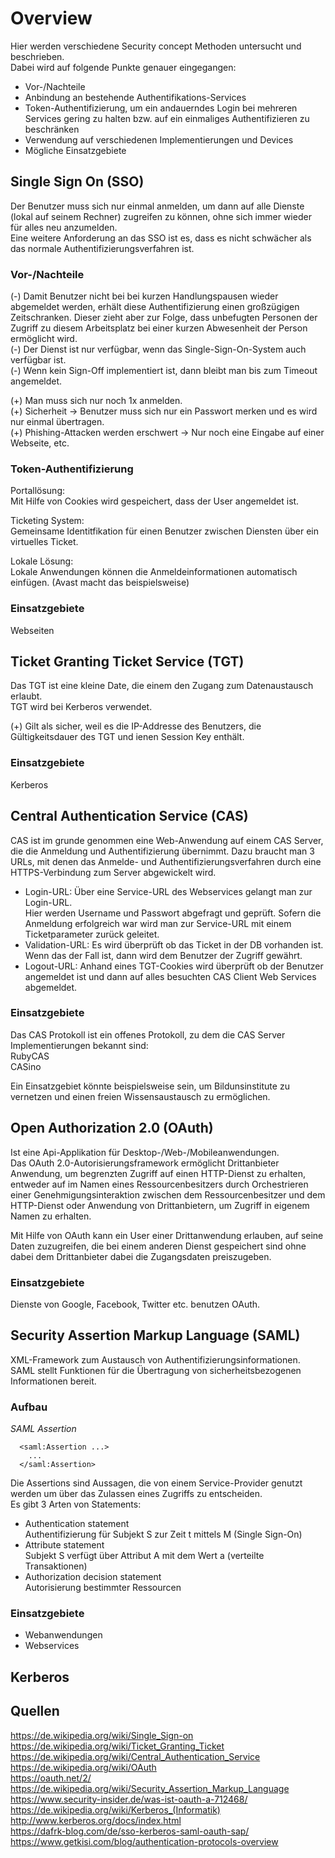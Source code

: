 # Overview
Hier werden verschiedene Security concept Methoden untersucht und beschrieben.  
Dabei wird auf folgende Punkte genauer eingegangen:

- Vor-/Nachteile
- Anbindung an bestehende Authentifikations-Services
- Token-Authentifizierung, um ein andauerndes Login bei mehreren Services gering zu halten bzw. auf ein einmaliges Authentifizieren zu beschränken
- Verwendung auf verschiedenen Implementierungen und Devices
- Mögliche Einsatzgebiete

## Single Sign On (SSO)
Der Benutzer muss sich nur einmal anmelden, um dann auf alle Dienste (lokal auf seinem Rechner) zugreifen zu können, ohne sich immer wieder für alles neu anzumelden.  
Eine weitere Anforderung an das SSO ist es, dass es nicht schwächer als das normale Authentifizierungsverfahren ist.

### Vor-/Nachteile
(-) Damit Benutzer nicht bei bei kurzen Handlungspausen wieder abgemeldet werden, erhält diese Authentifizierung einen großzügigen Zeitschranken. Dieser zieht aber zur Folge, dass unbefugten Personen der Zugriff zu diesem Arbeitsplatz bei einer kurzen Abwesenheit der Person ermöglicht wird.  
(-) Der Dienst ist nur verfügbar, wenn das Single-Sign-On-System auch verfügbar ist.  
(-) Wenn kein Sign-Off implementiert ist, dann bleibt man bis zum Timeout angemeldet.  

(+) Man muss sich nur noch 1x anmelden.  
(+) Sicherheit -> Benutzer muss sich nur ein Passwort merken und es wird nur einmal übertragen.  
(+) Phishing-Attacken werden erschwert -> Nur noch eine Eingabe auf einer Webseite, etc.

### Token-Authentifizierung
Portallösung:  
Mit Hilfe von Cookies wird gespeichert, dass der User angemeldet ist.  

Ticketing System:  
Gemeinsame Identitfikation für einen Benutzer zwischen Diensten über ein virtuelles Ticket.  

Lokale Lösung:  
Lokale Anwendungen können die Anmeldeinformationen automatisch einfügen. (Avast macht das beispielsweise)  

### Einsatzgebiete
Webseiten  

## Ticket Granting Ticket Service (TGT)
Das TGT ist eine kleine Date, die einem den Zugang zum Datenaustausch erlaubt.  
TGT wird bei Kerberos verwendet.

(+) Gilt als sicher, weil es die IP-Addresse des Benutzers, die Gültigkeitsdauer des TGT und ienen Session Key enthält.

### Einsatzgebiete
Kerberos

## Central Authentication Service (CAS)
CAS ist im grunde genommen eine Web-Anwendung auf einem CAS Server, die die Anmeldung und Authentifizierung übernimmt. Dazu braucht man 3 URLs, mit denen das Anmelde- und Authentifizierungsverfahren durch eine HTTPS-Verbindung zum Server abgewickelt wird.  
- Login-URL:
Über eine Service-URL des Webservices gelangt man zur Login-URL.  
Hier werden Username und Passwort abgefragt und geprüft. Sofern die Anmeldung erfolgreich war wird man zur Service-URL mit einem Ticketparameter zurück geleitet. 
- Validation-URL:
Es wird überprüft ob das Ticket in der DB vorhanden ist. Wenn das der Fall ist, dann wird dem Benutzer der Zugriff gewährt.
- Logout-URL:
Anhand eines TGT-Cookies wird überprüft ob der Benutzer angemeldet ist und dann auf alles besuchten CAS Client Web Services abgemeldet.  

### Einsatzgebiete
Das CAS Protokoll ist ein offenes Protokoll, zu dem die CAS Server Implementierungen bekannt sind:  
RubyCAS  
CASino

Ein Einsatzgebiet könnte beispielsweise sein, um Bildunsinstitute zu vernetzen und einen freien Wissensaustausch zu ermöglichen.
## Open Authorization 2.0 (OAuth)
Ist eine Api-Applikation für Desktop-/Web-/Mobileanwendungen.  
Das OAuth 2.0-Autorisierungsframework ermöglicht Drittanbieter Anwendung, um begrenzten Zugriff auf einen HTTP-Dienst zu erhalten, entweder auf im Namen eines Ressourcenbesitzers durch Orchestrieren einer Genehmigungsinteraktion zwischen dem Ressourcenbesitzer und dem HTTP-Dienst oder Anwendung von Drittanbietern, um Zugriff in eigenem Namen zu erhalten.

Mit Hilfe von OAuth kann ein User einer Drittanwendung erlauben, auf seine Daten zuzugreifen, die bei einem anderen Dienst gespeichert sind ohne dabei dem Drittanbieter dabei die Zugangsdaten preiszugeben.

### Einsatzgebiete
Dienste von Google, Facebook, Twitter etc. benutzen OAuth.

## Security Assertion Markup Language (SAML)
XML-Framework zum Austausch von Authentifizierungsinformationen.  
SAML stellt Funktionen für die Übertragung von sicherheitsbezogenen Informationen bereit.

### Aufbau
_SAML Assertion_

      <saml:Assertion ...>
        ...
      </saml:Assertion>
Die Assertions sind Aussagen, die von einem Service-Provider genutzt werden um über das Zulassen eines Zugriffs zu entscheiden.  
Es gibt 3 Arten von Statements:
- Authentication statement  
Authentifizierung für Subjekt S zur Zeit t mittels M (Single Sign-On)
- Attribute statement  
Subjekt S verfügt über Attribut A mit dem Wert a (verteilte Transaktionen)
- Authorization decision statement  
Autorisierung bestimmter Ressourcen

### Einsatzgebiete
- Webanwendungen
- Webservices

## Kerberos


## Quellen
https://de.wikipedia.org/wiki/Single_Sign-on  
https://de.wikipedia.org/wiki/Ticket_Granting_Ticket  
https://de.wikipedia.org/wiki/Central_Authentication_Service  
https://de.wikipedia.org/wiki/OAuth  
https://oauth.net/2/  
https://de.wikipedia.org/wiki/Security_Assertion_Markup_Language  
https://www.security-insider.de/was-ist-oauth-a-712468/  
https://de.wikipedia.org/wiki/Kerberos_(Informatik)  
http://www.kerberos.org/docs/index.html  
https://dafrk-blog.com/de/sso-kerberos-saml-oauth-sap/  
https://www.getkisi.com/blog/authentication-protocols-overview  



